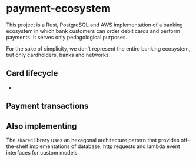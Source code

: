 # payment-ecosystem

This project is a Rust, PostgreSQL and AWS implementation of a banking ecosystem in which bank customers can order debit cards and perform payments. It serves only pedagological purposes.

For the sake of simplicity, we don't represent the entire banking ecosystem, but only cardholders, banks and networks.

## Card lifecycle

- 

## Payment transactions

[comment]: <> (- Create an RDS Aurora Serverless Postgresql with API endpoint activated. Create a secret in Secret Manager with the credentials of the database and store them in base.yaml)


## Also implementing

The `shared` library uses an hexagonal architecture pattern that provides off-the-shelf implementations of database, http requests and lambda event interfaces for custom models.

[comment]: <> (Rename and fill `config/base.yaml`)
[comment]: <> (Detail the implemented repository, handlers, etc)
[comment]: <> (Credits: https://github.com/aws-samples/serverless-rust-demo/tree/main, https://github.com/awslabs/aws-sdk-rust/tree/main/examples/cross_service/rest_ses)